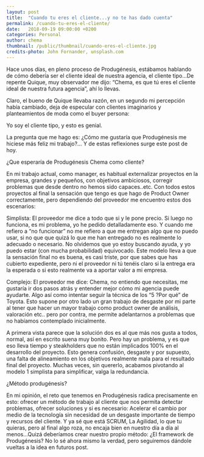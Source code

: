 ```yaml
---
layout: post
title:  "Cuando tu eres el cliente...y no te has dado cuenta"
permalink: /cuando-tu-eres-el-cliente/
date:   2018-09-19 09:00:00 +0200
categories: Personal
author: chema
thumbnail: /public/thumbnail/cuando-eres-el-cliente.jpg
credits-photo: John Fornander, unsplash.com
---
```


Hace unos días, en pleno proceso de Produgénesis, estábamos hablando de cómo debería ser el cliente ideal de nuestra agencia, el cliente tipo...De repente Quique, muy observador me dijo: “Chema, es que tú eres el cliente ideal de nuestra futura agencia”, ahí lo llevas.

Claro, el bueno de Quique llevaba razón, en un segundo mi percepción había cambiado, deja de especular con clientes imaginarios y planteamientos de moda como el buyer persona:

Yo soy el cliente tipo, y esto es genial. 

La pregunta que me hago es: ¿Cómo me gustaría que Produgénesis me hiciese más feliz mi trabajo?… Y de estas reflexiones surge este post de hoy. 

¿Que esperaría de Produgénesis Chema como cliente?

En mi trabajo actual, como manager, es habitual externalizar proyectos en la empresa, grandes y pequeños, con objetivos ambiciosos, corregir problemas que desde dentro no hemos sido capaces..etc. Con todos estos proyectos al final la sensación que tengo es que hago de Product Owner correctamente,  pero dependiendo del proveedor me encuentro estos dos escenarios:

Simplista: El proveedor me dice a todo que si y le pone precio. Si luego no funciona, es mi problema, yo he pedido detalladamente eso. Y cuando me refiero a “no funcionar” no me refiero a que me entregan algo que no puedo usar, si no que que quizá lo que me han entregado no es realmente lo adecuado o necesario. No olvidemos que yo estoy buscando ayuda, y yo puedo estar (con mucha probabilidad) equivocado.  Este modelo lleva a que la  sensación final no es buena, es casi triste, por que sabes que has cubierto expediente, pero ni el proveedor ni tú tenéis claro si la entrega era la esperada o si esto realmente va a aportar valor a mi empresa. 

Complejo: El proveedor me dice: Chema, no entiendo que necesitas, me gustaría ir dos pasos atrás y entender mejor cómo mi agencia puede ayudarte. Algo así como intentar seguir la técnica de los “5 ?Por qué” de Toyota.  Esto supone por otro lado un gran trabajo de desgaste por mi parte al tener que hacer un mayor trabajo como product owner de análisis, valoración etc.. pero por contra, me permite adelantarnos a problemas que no habíamos contemplado inicialmente. 

A primera vista parece que la solución dos es al que más nos gusta a todos, normal, así en escrito suena muy bonito.  Pero hay un problema, y es que eso lleva tiempo y steakholders que no están implicados 100% en el desarrollo del proyecto. Esto genera confusión, desgaste y por supuesto, una falta de alineamiento en los objetivos realmente mala para el resultado final del proyecto.  Muchas veces, sin quererlo, acabamos pivotando al modelo 1 simplista para simplificar, valga la redundancia.

¿Método produgénesis?

En mi opinión, el reto que tenemos en Produgénesis radica precisamente en esto: ofrecer un método de trabajo al cliente que nos permita detectar problemas, ofrecer soluciones y si es necesario:  Acelerar el cambio por medio de la tecnología sin necesidad de un desgaste importante de tiempo y recursos del cliente. Y ya sé que está SCRUM, La Agilidad, lo que tu quieras, pero al final algo roza, no encaja bien en nuestro día a día al menos...Quizá deberíamos crear nuestro propio método: ¿El framework de Produgénesis? No lo sé ahora mismo la verdad, pero seguiremos dándole vueltas a la idea en futuros post.
